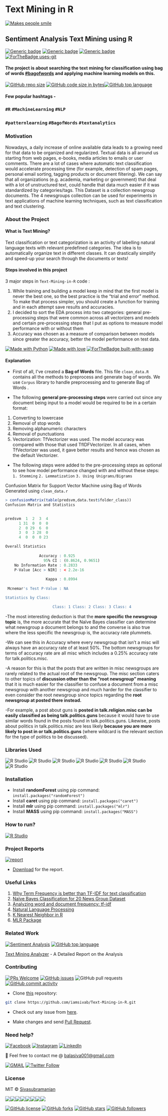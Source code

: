 # Text Mining in R
[![Makes people smile](https://forthebadge.com/images/badges/makes-people-smile.svg)](https://github.com/iamsivab)
## Sentiment Analysis Text Mining using R

[![Generic badge](https://img.shields.io/badge/Text-Mining-teal.svg?style=for-the-badge)](https://github.com/iamsivab/Text-Mining-in-R) 
[![Generic badge](https://img.shields.io/badge/LinkedIn-Connect-blue.svg?style=for-the-badge&logo=linkedin&logoColor=white)](https://www.linkedin.com/in/iamsivab/) [![Generic badge](https://img.shields.io/badge/R-Language-blue.svg?style=for-the-badge)](https://github.com/iamsivab/Text-Mining-in-R/blob/master/Sivasubramanian-Text%20Mining%20Report.pdf) [![ForTheBadge uses-git](http://ForTheBadge.com/images/badges/uses-git.svg)](https://GitHub.com/)

#### The project is about searching the text mining for classification using bag of words [#bagofwords](https://github.com/iamsivab/Text-Mining-in-R) and applying machine learning models on this.

[![GitHub repo size](https://img.shields.io/github/repo-size/iamsivab/Text-Mining-in-R.svg?logo=github&style=social)](https://github.com/iamsivab) [![GitHub code size in bytes](https://img.shields.io/github/languages/code-size/iamsivab/Text-Mining-in-R.svg?logo=git&style=social)](https://github.com/iamsivab/)[![GitHub top language](https://img.shields.io/github/languages/top/iamsivab/Text-Mining-in-R.svg?logo=python&style=social)](https://github.com/iamsivab)

#### Few popular hashtags - 
### `#R` `#MachineLearning` `#NLP`
### `#patternlearning` `#BagofWords` `#textanalytics`

### Motivation

Nowadays, a daily increase of online available data leads to a growing need for that data to be organized and regularized. Textual data is all around us starting from web pages, e-books, media articles to emails or user comments. There are a lot of cases where automatic text classification would accelerate processing time (for example, detection of spam pages, personal email sorting, tagging products or document filtering). We can say that all organizations (e.g. academia, marketing or government) that deal with a lot of unstructured text, could handle that data much easier if it was standardized by categories/tags. This Dataset is a collection newsgroup documents. The 4 newsgroups collection can be used for experiments in text applications of machine learning techniques, such as text classification and text clustering.

### About the Project

#### What is Text Mining?

Text classification or text categorization is an activity of labelling natural language texts with relevant predefined categories. The idea is to automatically organize text in different classes. It can drastically simplify and speed-up your search through the documents or texts!

#### Steps involved in this project

3 major steps in `Text-Mining-in-R` code :

1. While training and building a model keep in mind that the first model is never the best one, so the best practice is the “trial and error” method. To make that process simpler, you should create a function for training and in each attempt save results and accuracies.
2. I decided to sort the EDA process into two categories: general pre-processing steps that were common across all vectorizers and models and certain pre-processing steps that I put as options to measure model performance with or without them
3. Accuracy was chosen as a measure of comparison between models since greater the accuracy, better the model performance on test data.

[![Made with Python](https://forthebadge.com/images/badges/made-with-python.svg)](https://github.com/iamsivab/Text-Mining-in-R) [![Made with love](https://forthebadge.com/images/badges/built-with-love.svg)](https://www.linkedin.com/in/iamsivab/) [![ForTheBadge built-with-swag](http://ForTheBadge.com/images/badges/built-with-swag.svg)](https://www.linkedin.com/in/iamsivab/)

#### Explanation

- First of all, I've created a **Bag of Words** file. This file `clean_data.R` contains all the methods to preprocess and generate bag of words. We use `Corpus` library to handle preprocessing and to generate Bag of Words .

- The following **general pre-processing steps** were carried out since any document being input to a model would be required to be in a certain format:
1.	Converting to lowercase
2.	Removal of stop words
3.	Removing alphanumeric characters
4.	Removal of punctuations
5.	Vectorization: TfVectorizer was used. The model accuracy was compared with those that used TfIDFVectorizer. In all cases, when TfVectorizer was used, it gave better results and hence was chosen as the default Vectorizer.

- The following steps were added to the pre-processing steps as optional to see how model performance changed with and without these steps:
`1.	Stemming`
`2.	Lemmatization`
`3.	Using Unigrams/Bigrams`

Confusion Matrix for Support Vector Machine using Bag of Words Generated using `clean_data.r`

```R
> confusionMatrix(table(predsvm,data.test$folder_class))
Confusion Matrix and Statistics

       
predsvm  1  2  3  4
      1 31  0  0  0
      2  0 29  6  0
      3  0  3 28  0
      4  0  0  0 23

Overall Statistics
                                          
               Accuracy : 0.925           
                 95% CI : (0.8624, 0.9651)
    No Information Rate : 0.2833          
    P-Value [Acc > NIR] : < 2.2e-16       
                                          
                  Kappa : 0.8994          
                                          
 Mcnemar's Test P-Value : NA              

Statistics by Class:

                     Class: 1 Class: 2 Class: 3 Class: 4
```

-The most interesting deduction is that the **more specific the newsgroup topic** is, the more accurate that the Naïve Bayes classifier can determine what newsgroup a document belongs to and the converse is also true where the less specific the newsgroup is, the accuracy rate plummets. 

-We can see this in Accuracy where every newsgroup that isn’t a misc will always have an accuracy rate of at least 50%. The bottom newsgroups for terms of accuracy rate are all misc which includes a 0.25% accuracy rate for talk.politics.misc.

-A reason for this is that the posts that are written in misc newsgroups are rarely related to the actual root of the newsgroup. The misc section caters to other topics of **discussion other than the “root newsgroup” meaning** that it is much easier for the classifier to confuse a document from a misc newsgroup with another newsgroup and much harder for the classifier to even consider the root newsgroup since topics regarding the **root newsgroup at posted there instead.**

-For example, a post about guns is **posted in talk.religion.misc can be easily classified as being talk.politics.guns** because it would have to use similar words found in the posts found in talk.politics.guns. Likewise, posts about politics in talk.politics.misc are less likely **because you are more likely to post in or talk.politics.guns** (where wildcard is the relevant section for the type of politics to be discussed).


### Libraries Used

![R Studio](https://img.shields.io/badge/R-dplyr-blue.svg?style=flat&logo=r&logoColor=white) 
![R Studio](https://img.shields.io/badge/R-stringr-blue.svg?style=flat&logo=r&logoColor=white)
![R Studio](https://img.shields.io/badge/R-readtext-blue.svg?style=flat&logo=r&logoColor=white) 
![R Studio](https://img.shields.io/badge/R-e1071-blue.svg?style=flat&logo=r&logoColor=white) 
![R Studio](https://img.shields.io/badge/R-mlr-blue.svg?style=flat&logo=r&logoColor=white)
![R Studio](https://img.shields.io/badge/R-caret-blue.svg?style=flat&logo=r&logoColor=white) 
![R Studio](https://img.shields.io/badge/R-randomForest-blue.svg?style=flat&logo=r&logoColor=white) 


### Installation

- Install **randomForest** using pip command: `install.packages("randomForest")`
- Install **caret** using pip command: `install.packages("caret")`
- Install **mlr** using pip command: `install.packages("mlr")`
- Install **MASS** using pip command: `install.packages("MASS")`

### How to run?

[![R Studio](https://img.shields.io/badge/R-clean_data.R.-lightgrey.svg?logo=R&style=social)](https://github.com/iamsivab/Text-Mining-in-R/tree/master/src)


### Project Reports

[![report](https://img.shields.io/static/v1.svg?label=Project&message=Report&logo=microsoft-word&style=social)](https://github.com/iamsivab/Text-Mining-in-R/blob/master/Sivasubramanian-Text%20Mining%20Report.pdf)

- [Download](https://github.com/iamsivab/Text-Mining-in-R/blob/master/Sivasubramanian-Text%20Mining%20Report.pdf) for the report.

### Useful Links

1. [Why Term Frequency is better than TF-IDF for text classification](https://www.quora.com/Why-does-TF-term-frequency-sometimes-give-better-F-scores-than-TF-IDF-does-for-text-classification)
2. [Naïve Bayes Classification for 20 News Group Dataset]( https://github.com/Loc-Tran/NaiveBayes20NewsGroup)
3. [Analyzing word and document frequency: tf-idf]( https://www.tidytextmining.com/tfidf.html  )
4. [Natural Language Processing](https://krakensystems.co/blog/2018/nlp-syntax-processing)
5. [K Nearest Neighbor in R]( https://www.edureka.co/blog/knn-algorithm-in-r/)
6. [MLR Package]( https://www.analyticsvidhya.com/blog/2016/08/practicing-machine-learning-techniques-in-r-with-mlr-package/)
 

 
### Related Work

[![Sentiment Analysis](https://img.shields.io/static/v1.svg?label=Text&message=Mining&color=lightgray&logo=linkedin&style=social&colorA=critical)](https://www.linkedin.com/in/iamsivab/) [![GitHub top language](https://img.shields.io/github/languages/top/iamsivab/Text-Mining-in-R.svg?logo=php&style=social)](https://github.com/iamsivab/)

[Text Mining Analyzer](https://github.com/iamsivab/Text-Mining-in-R) - A Detailed Report on the Analysis


### Contributing

[![PRs Welcome](https://img.shields.io/badge/PRs-welcome-brightgreen.svg?logo=github)](https://github.com/iamsivab/Text-Mining-in-R/pulls) [![GitHub issues](https://img.shields.io/github/issues/iamsivab/Text-Mining-in-R?logo=github)](https://github.com/iamsivab/Text-Mining-in-R/issues) ![GitHub pull requests](https://img.shields.io/github/issues-pr/viamsivab/Text-Mining-in-R?color=blue&logo=github) 
[![GitHub commit activity](https://img.shields.io/github/commit-activity/y/iamsivab/Text-Mining-in-R?logo=github)](https://github.com/iamsivab/Text-Mining-in-R/)

- Clone [this](https://github.com/iamsivab/Text-Mining-in-R/) repository: 

```bash
git clone https://github.com/iamsivab/Text-Mining-in-R.git
```

- Check out any issue from [here](https://github.com/iamsivab/Text-Mining-in-R/issues).

- Make changes and send [Pull Request](https://github.com/iamsivab/Text-Mining-in-R/pull).
 
### Need help?

[![Facebook](https://img.shields.io/static/v1.svg?label=follow&message=@iamsivab&color=9cf&logo=facebook&style=flat&logoColor=white&colorA=informational)](https://www.facebook.com/iamsivab)  [![Instagram](https://img.shields.io/static/v1.svg?label=follow&message=@iamsivab&color=grey&logo=instagram&style=flat&logoColor=white&colorA=critical)](https://www.instagram.com/iamsivab/) [![LinkedIn](https://img.shields.io/static/v1.svg?label=connect&message=@iamsivab&color=success&logo=linkedin&style=flat&logoColor=white&colorA=blue)](https://www.linkedin.com/in/iamsivab/)

:email: Feel free to contact me @ [balasiva001@gmail.com](https://mail.google.com/mail/)

[![GMAIL](https://img.shields.io/static/v1.svg?label=send&message=balasiva001@gmail.com&color=red&logo=gmail&style=social)](https://www.github.com/iamsivab) [![Twitter Follow](https://img.shields.io/twitter/follow/iamsivab?style=social)](https://twitter.com/iamsivab)


### License

MIT &copy; [Sivasubramanian](https://github.com/iamsivab/Text-Mining-in-R/blob/master/LICENSE)

[![](https://sourcerer.io/fame/iamsivab/iamsivab/Text-Mining-in-R/images/0)](https://sourcerer.io/fame/iamsivab/iamsivab/Text-Mining-in-R/links/0)[![](https://sourcerer.io/fame/iamsivab/iamsivab/Text-Mining-in-R/images/1)](https://sourcerer.io/fame/iamsivab/iamsivab/Text-Mining-in-R/links/1)[![](https://sourcerer.io/fame/iamsivab/iamsivab/Text-Mining-in-R/images/2)](https://sourcerer.io/fame/iamsivab/iamsivab/Text-Mining-in-R/links/2)[![](https://sourcerer.io/fame/iamsivab/iamsivab/Text-Mining-in-R/images/3)](https://sourcerer.io/fame/iamsivab/iamsivab/Text-Mining-in-R/links/3)[![](https://sourcerer.io/fame/iamsivab/iamsivab/Text-Mining-in-R/images/4)](https://sourcerer.io/fame/iamsivab/iamsivab/Text-Mining-in-R/links/4)[![](https://sourcerer.io/fame/iamsivab/iamsivab/Text-Mining-in-R/images/5)](https://sourcerer.io/fame/iamsivab/iamsivab/Text-Mining-in-R/links/5)[![](https://sourcerer.io/fame/iamsivab/iamsivab/Text-Mining-in-R/images/6)](https://sourcerer.io/fame/iamsivab/iamsivab/Text-Mining-in-R/links/6)[![](https://sourcerer.io/fame/iamsivab/iamsivab/Text-Mining-in-R/images/7)](https://sourcerer.io/fame/iamsivab/iamsivab/Text-Mining-in-R/links/7)


[![GitHub license](https://img.shields.io/github/license/iamsivab/Text-Mining-in-R.svg?style=social&logo=github)](https://github.com/iamsivab/Text-Mining-in-R/blob/master/LICENSE) 
[![GitHub forks](https://img.shields.io/github/forks/iamsivab/Text-Mining-in-R.svg?style=social)](https://github.com/iamsivab/Text-Mining-in-R/network) [![GitHub stars](https://img.shields.io/github/stars/iamsivab/Text-Mining-in-R.svg?style=social)](https://github.com/iamsivab/Text-Mining-in-R/stargazers) [![GitHub followers](https://img.shields.io/github/followers/iamsivab.svg?label=Follow&style=social)](https://github.com/iamsivab/)
